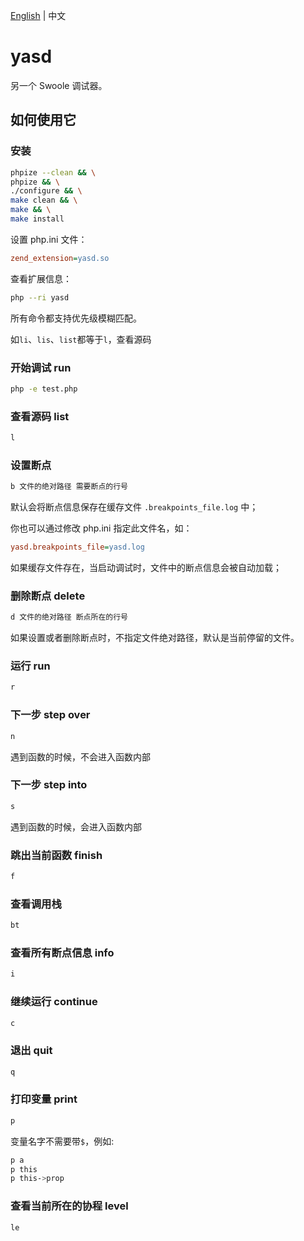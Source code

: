 [English](./README.md) | 中文

# yasd

另一个 Swoole 调试器。

## 如何使用它

### 安装

```bash
phpize --clean && \
phpize && \
./configure && \
make clean && \
make && \
make install
```

设置 php.ini 文件：

```ini
zend_extension=yasd.so
```

查看扩展信息：

```bash
php --ri yasd
```

所有命令都支持优先级模糊匹配。

如`li`、`lis`、`list`都等于`l`，查看源码

### 开始调试 run

```bash
php -e test.php
```

### 查看源码 list

```bash
l
```

### 设置断点

```bash
b 文件的绝对路径 需要断点的行号
```

默认会将断点信息保存在缓存文件 `.breakpoints_file.log` 中；

你也可以通过修改 php.ini 指定此文件名，如：

```ini
yasd.breakpoints_file=yasd.log
```

如果缓存文件存在，当启动调试时，文件中的断点信息会被自动加载；

### 删除断点 delete

```bash
d 文件的绝对路径 断点所在的行号
```

如果设置或者删除断点时，不指定文件绝对路径，默认是当前停留的文件。

### 运行 run

```bash
r
```

### 下一步 step over

```bash
n
```

遇到函数的时候，不会进入函数内部

### 下一步 step into

```bash
s
```

遇到函数的时候，会进入函数内部

### 跳出当前函数 finish

```bash
f
```

### 查看调用栈

```bash
bt
```

### 查看所有断点信息 info

```bash
i
```

### 继续运行 continue

```bash
c
```

### 退出 quit

```bash
q
```

### 打印变量 print

```bash
p
```

变量名字不需要带`$`，例如:

```bash
p a
p this
p this->prop
```

### 查看当前所在的协程 level

```bash
le
```
